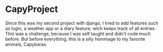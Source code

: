 ﻿# CapyProject

Since this was my second project with django, I tried to add features such as login, a weather app or a diary feature, wich keeps track of all entries. 
This was a challenge, because I was self taught and didn't code much before. 
But before everything, this is a silly hommage to my favorite animals, Capybaras.
